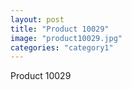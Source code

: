 ```yaml
---
layout: post
title: "Product 10029"
image: "product10029.jpg"
categories: "category1"
---
```

Product 10029
